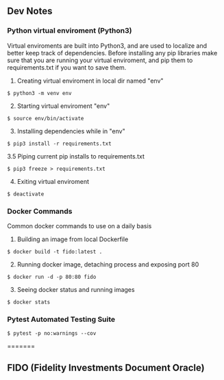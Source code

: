 ## Dev Notes 
### Python virtual enviroment (Python3)
Virtual enviroments are built into Python3, and are used to localize and better keep track of dependencies. Before installing any pip libraries make sure that you are running your virtual enviroment, and pip them to requirements.txt if you want to save them. 

1. Creating virtual enviroment in local dir named "env"
```
$ python3 -m venv env 
```

2. Starting virtual enviroment "env" 
```
$ source env/bin/activate
```

3. Installing dependencies while in "env"
```
$ pip3 install -r requirements.txt 
```

3.5 Piping current pip installs to requirements.txt
```
$ pip3 freeze > requirements.txt 
```

4. Exiting virtual enviroment
```
$ deactivate
```

### Docker Commands
Common docker commands to use on a daily basis

1. Building an image from local Dockerfile
```
$ docker build -t fido:latest .
```

2. Running docker image, detaching process and exposing port 80
```
$ docker run -d -p 80:80 fido
```

3. Seeing docker status and running images 
```
$ docker stats
```

### Pytest Automated Testing Suite
```
$ pytest -p no:warnings --cov
```
=======
## FIDO (Fidelity Investments Document Oracle)
